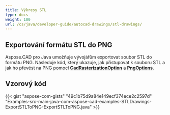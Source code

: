 ```yaml
---
title: Výkresy STL
type: docs
weight: 100
url: /cs/java/developer-guide/autocad-drawings/stl-drawings/
---
```


## **Exportování formátu STL do PNG**

Aspose.CAD pro Java umožňuje vývojářům exportovat soubor STL do formátu PNG. Následuje kód, který ukazuje, jak přistupovat k souboru STL a jak ho převést na PNG pomocí [**CadRasterizationOption**](https://reference.aspose.com/cad/java/com.aspose.cad.imageoptions/CadRasterizationOptions) a [**PngOptions**](https://reference.aspose.com/cad/java/com.aspose.cad.imageoptions/PngOptions).

## Vzorový kód

{{< gist "aspose-com-gists" "49c1b75d9a84e149ecf374ece2c2597d" "Examples-src-main-java-com-aspose-cad-examples-STLDrawings-ExportSTLToPNG-ExportSTLToPNG.java" >}}
